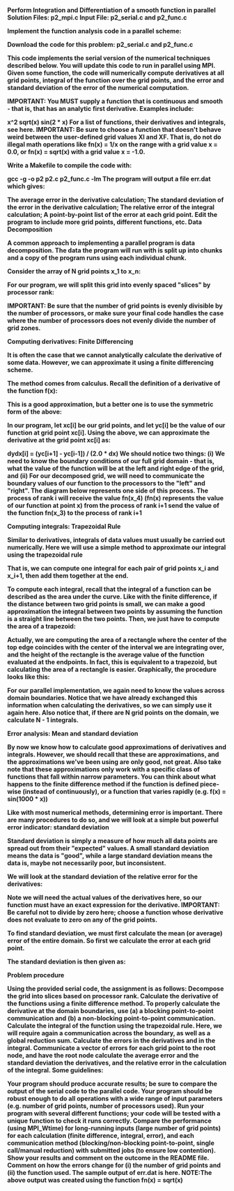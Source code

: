 <b>Perform Integration and Differentiation of a smooth function in parallel
<b>Solution Files: p2_mpi.c
Input File: p2_serial.c and p2_func.c
</b>

Implement the function analysis code in a parallel scheme: 

Download the code for this problem: p2_serial.c and p2_func.c

This code implements the serial version of the numerical techniques described below. You will update this code to run in parallel using MPI.
Given some function, the code will numerically compute derivatives at all grid points, integral of the function over the grid points, and the error and standard deviation of the error of the numerical computation.

IMPORTANT: You MUST supply a function that is continuous and smooth - that is, that has an analytic first derivative. Examples include:

 x^2
 sqrt(x)
 sin(2 * x)
For a list of functions, their derivatives and integrals, see here.
IMPORTANT: Be sure to choose a function that doesn't behave weird between the user-defined grid values XI and XF. That is, do not do illegal math operations like fn(x) = 1/x on the range with a grid value x = 0.0, or fn(x) = sqrt(x) with a grid value x = -1.0.

Write a Makefile to compile the code with:

gcc -g -o p2 p2.c p2_func.c -lm
The program will output a file err.dat which gives:

The average error in the derivative calculation;
The standard deviation of the error in the derivative calculation;
The relative error of the integral calculation;
A point-by-point list of the error at each grid point.
Edit the program to include more grid points, different functions, etc.
Data Decomposition

A common approach to implementing a parallel program is data decomposition. The data the program will run with is split up into chunks and a copy of the program runs using each individual chunk.

Consider the array of N grid points x_1 to x_n:

For our program, we will split this grid into evenly spaced "slices" by processor rank:

IMPORTANT: Be sure that the number of grid points is evenly divisible by the number of processors, or make sure your final code handles the case where the number of processors does not evenly divide the number of grid zones.

Computing derivatives: Finite Differencing

It is often the case that we cannot analytically calculate the derivative of some data. However, we can approximate it using a finite differencing scheme.

The method comes from calculus. Recall the definition of a derivative of the function f(x):

This is a good approximation, but a better one is to use the symmetric form of the above:

In our program, let xc[i] be our grid points, and let yc[i] be the value of our function at grid point xc[i]. Using the above, we can approximate the derivative at the grid point xc[i] as:

dydx[i] = (yc[i+1] - yc[i-1]) / (2.0 * dx)
We should notice two things: (i) We need to know the boundary conditions of our full grid domain - that is, what the value of the function will be at the left and right edge of the grid, and (ii) For our decomposed grid, we will need to communicate the boundary values of our function to the processors to the "left" and "right". The diagram below represents one side of this process. The process of rank i will receive the value fn(x_4) (fn(x) represents the value of our function at point x) from the process of rank i+1 send the value of the function fn(x_3) to the process of rank i+1

Computing integrals: Trapezoidal Rule

Similar to derivatives, integrals of data values must usually be carried out numerically. Here we will use a simple method to approximate our integral using the trapezoidal rule

That is, we can compute one integral for each pair of grid points x_i and x_i+1, then add them together at the end.

To compute each integral, recall that the integral of a function can be described as the area under the curve. Like with the finite difference, if the distance between two grid points is small, we can make a good approximation the integral between two points by assuming the function is a straight line between the two points. Then, we just have to compute the area of a trapezoid:

Actually, we are computing the area of a rectangle where the center of the top edge coincides with the center of the interval we are integrating over, and the height of the rectangle is the average value of the function evaluated at the endpoints. In fact, this is equivalent to a trapezoid, but calculating the area of a rectangle is easier. Graphically, the procedure looks like this:

For our parallel implementation, we again need to know the values across domain boundaries. Notice that we have already exchanged this information when calculating the derivatives, so we can simply use it again here. Also notice that, if there are N grid points on the domain, we calculate N - 1 integrals.

Error analysis: Mean and standard deviation

By now we know how to calculate good approximations of derivatives and integrals. However, we should recall that these are approximations, and the approximations we've been using are only good, not great. Also take note that these approximations only work with a specific class of functions that fall within narrow parameters. You can think about what happens to the finite difference method if the function is defined piece-wise (instead of continuously), or a function that varies rapidly (e.g. f(x) = sin(1000 * x))

Like with most numerical methods, determining error is important. There are many procedures to do so, and we will look at a simple but powerful error indicator: standard deviation

Standard deviation is simply a measure of how much all data points are spread out from their "expected" values. A small standard deviation means the data is "good", while a large standard deviation means the data is, maybe not necessarily poor, but inconsistent.

We will look at the standard deviation of the relative error for the derivatives:



Note we will need the actual values of the derivatives here, so our function must have an exact expression for the derivative.
IMPORTANT: Be careful not to divide by zero here; choose a function whose derivative does not evaluate to zero on any of the grid points.

To find standard deviation, we must first calculate the mean (or average) error of the entire domain. So first we calculate the error at each grid point.

The standard deviation is then given as:

Problem procedure

Using the provided serial code, the assignment is as follows:
Decompose the grid into slices based on processor rank.
Calculate the derivative of the functions using a finite difference method. To properly calculate the derivative at the domain boundaries, use (a) a blocking point-to-point communication and (b) a non-blocking point-to-point communication.
Calculate the integral of the function using the trapezoidal rule. Here, we will require again a communication across the boundary, as well as a global reduction sum.
Calculate the errors in the derivatives and in the integral. Communicate a vector of errors for each grid point to the root node, and have the root node calculate the average error and the standard deviation the derivatives, and the relative error in the calculation of the integral.
Some guidelines:

Your program should produce accurate results; be sure to compare the output of the serial code to the parallel code.
Your program should be robust enough to do all operations with a wide range of input parameters (e.g. number of grid points, number of processors used).
Run your program with several different functions; your code will be tested with a unique function to check it runs correctly.
Compare the performance (using MPI_Wtime) for long-running inputs (large number of grid points) for each calculation (finite difference, integral, error), and each communication method (blocking/non-blocking point-to-point, single call/manual reduction) with submitted jobs (to ensure low contention). Show your results and comment on the outcome in the README file. Comment on how the errors change for (i) the number of grid points and (ii) the function used. The sample output of err.dat is here.
NOTE:The above output was created using the function fn(x) = sqrt(x)
